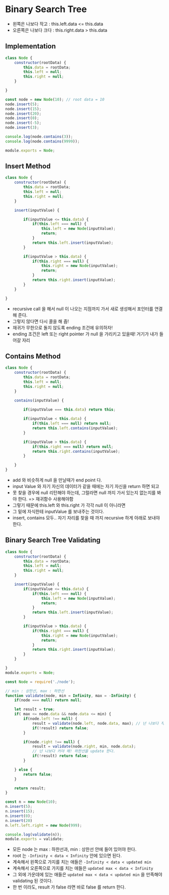 # **Binary Search Tree**
- 왼쪽은 나보다 작고 : this.left.data <= this.data
- 오른쪽은 나보다 크다 : this.right.data > this.data

## **Implementation**
```javascript
class Node {
    constructor(rootData) {
        this.data = rootData;
        this.left = null;
        this.right = null;
    }

}
```

```javascript
const node = new Node(10); // root data = 10
node.insert(5);
node.insert(15);
node.insert(20);
node.insert(0);
node.insert(-5);
node.insert(3);

console.log(node.contains(3));
console.log(node.contains(9999));

module.exports = Node;
```

## **Insert Method**
```javascript
class Node {
    constructor(rootData) {
        this.data = rootData;
        this.left = null;
        this.right = null;
    }

    insert(inputValue) {

        if(inputValue <= this.data) {
            if(this.left === null) {
                this.left = new Node(inputValue);
                return;
            }
            return this.left.insert(inputValue);
        }        

        if(inputValue > this.data) {
            if(this.right === null) {
                this.right = new Node(inputValue);
                return;
            }
            return this.right.insert(inputValue);
        }
    }

}
```
- recursive call 을 해서 null 이 나오는 지점까지 가서 새로 생성해서 포인터를 연결 해 준다.
- 그렇지 않다면 다시 콜을 해 줌!
- 재귀가 무한으로 돌지 않도록 ending 조건에 유의하자!
- ending 조건은 left 또는 right pointer 가 null 을 가리키고 있을때! 거기가 내가 들어갈 자리

## **Contains Method**
```javascript
class Node {
    constructor(rootData) {
        this.data = rootData;
        this.left = null;
        this.right = null;
    }

    contains(inputValue) {
        
        if(inputValue === this.data) return this;

        if(inputValue < this.data) {
            if(this.left === null) return null;
            return this.left.contains(inputValue);
        }

        if(inputValue > this.data) {
            if(this.right === null) return null;
            return this.right.contains(inputValue);
        }

    }
}
```

- add 와 비슷하게 null 을 만날때가 end point 다.
- input Value 와 자기 자신의 데이터가 같을 때에는 자기 자신을 return 하면 되고
- 못 찾을 경우에 null 리턴해야 하는데, 그럴라면 null 까지 가서 있는지 없는지를 봐야 한다. => 재귀함수 사용해야함 
- 그렇기 때문에 this.left 와 this.right 가 각각 null 이 아니라면
- 그 밑에 자식한테 inputValue 를 보내주는 것이다.
- insert, contains 모두.. 자기 자리를 찾을 때 까지 recursive 하게 아래로 보내야 한다. 

## **Binary Search Tree Validating**
```javascript
class Node {
    constructor(rootData) {
        this.data = rootData;
        this.left = null;
        this.right = null;
    }

    insert(inputValue) {
        if(inputValue <= this.data) {
            if(this.left === null) {
                this.left = new Node(inputValue);
                return;
            }
            return this.left.insert(inputValue);
        }        

        if(inputValue > this.data) {
            if(this.right === null) {
                this.right = new Node(inputValue);
                return;
            }
            return this.right.insert(inputValue);
        }
    }

}
module.exports = Node;
```

```javascript
const Node = require('./node');

// min : 상한선, max : 하한선 
function validate(node, min = Infinity, max = -Infinity) {
    if(node === null) return null;

    let result = true;
    if( max <= node.data && node.data <= min) {
        if(node.left !== null) {
            result = validate(node.left, node.data, max); // 넌 나보다 작아야 해! 상한선을 update 한다.
            if(!result) return false;
        }

        if(node.right !== null) {
            result = validate(node.right, min, node.data);
            // 넌 나보다 커야 해! 하한선을 update 한다. 
            if(!result) return false;
        }

    } else {
        return false;
    }

    return result;
}

const n = new Node(10);
n.insert(5);
n.insert(15);
n.insert(0);
n.insert(20)
n.left.left.right = new Node(999);

console.log(validate(n));
module.exports = validate;
```

- 모든 node 는 max : 하한선과, min : 상한선 안에 들어 있어야 한다.
- root 는 `-Infinity < data < Infinity` 안에 있으면 된다.
- 계속해서 왼쪽으로 가지를 치는 애들은 `-Infinity < data < updated min`
- 계속해서 오른쪽으로 가지를 치는 애들은 `updated max < data < Infinity`
- 그 외에 가운데에 있는 애들은 `updated max < data < updated min` 을 만족해야 validating 된 것이다. 
- 한 번 이라도, result 가 false 라면 바로 false 를 return 한다. 